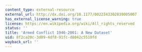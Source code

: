 ```yaml
---
content_type: external-resource
external_url: http://dx.doi.org/10.1177/0022343302039005007
has_external_license_warning: true
license: https://en.wikipedia.org/wiki/All_rights_reserved
status: ''
title: 'Armed Conflict 1946-2001: A New Dataset'
uid: 8f2ca20c-3d09-4df8-91fc-d8042c5510fd
wayback_url: ''
---
```

